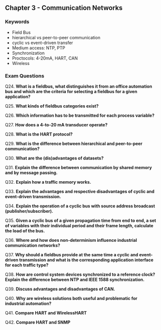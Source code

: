 ## Chapter 3 - Communication Networks

### Keywords

* Field Bus
* hierarchical vs peer-to-peer communication
* cyclic vs event-driven transfer
* Medium access: NTP, PTP
* Synchronization
* Proctocols: 4-20mA, HART, CAN
* Wireless

### Exam Questions

Q24. **What is a fieldbus, what distinguishes it from an office automation bus and which are the criteria for selecting a fieldbus for a given application?**

Q25. **What kinds of fieldbus categories exist?**

Q26. **Which information has to be transmitted for each process variable?**

Q27. **How does a 4-to-20 mA transducer operate?**

Q28. **What is the HART protocol?**

Q29. **What is the difference between hierarchical and peer-to-peer communication?**

Q30. **What are the (dis)advantages of datasets?**

Q31. **Explain the difference between communication by shared memory and by message passing.**

Q32. **Explain how a traffic memory works.**

Q33. **Explain the advantages and respective disadvantages of cyclic and event-driven transmission.**

Q34. **Explain the operation of a cyclic bus with source address broadcast (publisher/subscriber).**

Q35. **Given a cyclic bus of a given propagation time from end to end, a set of variables with their individual period and their frame length, calculate the load of the bus.**

Q36. **Where and how does non-determinism influence industrial communication networks?**

Q37. **Why should a fieldbus provide at the same time a cyclic and event-driven transmission and what is the corresponding application interface for each traffic type?**

Q38. **How are control system devices synchronized to a reference clock? Explain the difference between NTP and IEEE 1588 synchronization.**

Q39. **Discuss advantages and disadvantages of CAN.**

Q40. **Why are wireless solutions both useful and problematic for industrial automation?**

Q41. **Compare HART and WirelessHART**

Q42. **Compare HART and SNMP**

